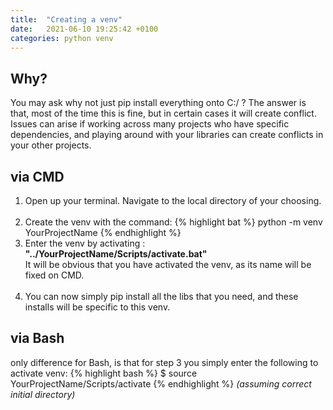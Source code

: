 ```yaml
---
title:  "Creating a venv"
date:   2021-06-10 19:25:42 +0100
categories: python venv 
---
```


## Why?
You may ask why not just pip install everything onto C:/ ? The answer is that, most of the time this is fine, but in certain cases it will create conflict. Issues can arise if working across many projects who have specific dependencies, and playing around with your libraries can create conflicts in your other projects.

## via CMD

1) Open up your terminal. Navigate to the local directory of your choosing.<br><br>
2) Create the venv with the command:
{% highlight bat %}
python -m venv YourProjectName
{% endhighlight %}
3) Enter the venv by activating : **"../YourProjectName/Scripts/activate.bat"** <br>
   It will be obvious that you have activated the venv, as its name will be fixed on CMD.
   <br><br>
4) You can now simply pip install all the libs that you need, and these installs will be specific to this venv.

## via Bash

only difference for Bash, is that for step 3 you simply enter the following to activate venv:
{% highlight bash %}
$ source YourProjectName/Scripts/activate
{% endhighlight %}
*(assuming correct initial directory)*